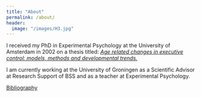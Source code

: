 ```yaml
---
title: "About"
permalink: /about/
header:
  image: "/images/H3.jpg"
---
```


I received my PhD in Experimental Psychology at the University of Amsterdam in 2002 on a thesis titled: [*Age related changes in executive control: models, methods and developmental trends.*](/assets/Thesis.pdf)

I am currently working at the University of Groningen as a Scientific Advisor at Research Support of BSS and as a teacher at Experimental Psychology.

[Bibliography](https://www.rug.nl/staff/m.m.span/research/publications.html)
